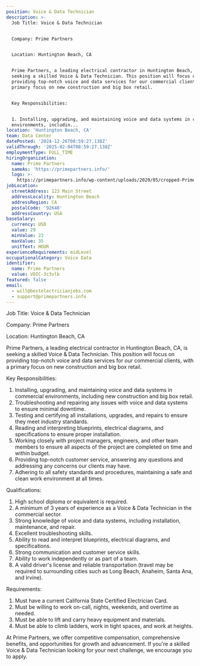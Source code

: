 ```yaml
---
position: Voice & Data Technician
description: >-
  Job Title: Voice & Data Technician 


  Company: Prime Partners


  Location: Huntington Beach, CA


  Prime Partners, a leading electrical contractor in Huntington Beach, CA, is
  seeking a skilled Voice & Data Technician. This position will focus on
  providing top-notch voice and data services for our commercial clients, with a
  primary focus on new construction and big box retail. 


  Key Responsibilities:


  1. Installing, upgrading, and maintaining voice and data systems in commercial
  environments, includin...
location: 'Huntington Beach, CA'
team: Data Center
datePosted: '2024-12-26T08:59:27.138Z'
validThrough: '2025-02-04T08:59:27.138Z'
employmentType: FULL_TIME
hiringOrganization:
  name: Prime Partners
  sameAs: 'https://primepartners.info/'
  logo: >-
    https://primepartners.info/wp-content/uploads/2020/05/cropped-Prime-Partners-Logo-NO-BG-1-1.png
jobLocation:
  streetAddress: 123 Main Street
  addressLocality: Huntington Beach
  addressRegion: CA
  postalCode: '92648'
  addressCountry: USA
baseSalary:
  currency: USD
  value: 29
  minValue: 23
  maxValue: 35
  unitText: HOUR
experienceRequirements: midLevel
occupationalCategory: Voice Data
identifier:
  name: Prime Partners
  value: VOIC-3c3vlb
featured: false
email:
  - will@bestelectricianjobs.com
  - support@primepartners.info
---
```




Job Title: Voice & Data Technician 

Company: Prime Partners

Location: Huntington Beach, CA

Prime Partners, a leading electrical contractor in Huntington Beach, CA, is seeking a skilled Voice & Data Technician. This position will focus on providing top-notch voice and data services for our commercial clients, with a primary focus on new construction and big box retail. 

Key Responsibilities:

1. Installing, upgrading, and maintaining voice and data systems in commercial environments, including new construction and big box retail.
2. Troubleshooting and repairing any issues with voice and data systems to ensure minimal downtime.
3. Testing and certifying all installations, upgrades, and repairs to ensure they meet industry standards.
4. Reading and interpreting blueprints, electrical diagrams, and specifications to ensure proper installation.
5. Working closely with project managers, engineers, and other team members to ensure all aspects of the project are completed on time and within budget.
6. Providing top-notch customer service, answering any questions and addressing any concerns our clients may have.
7. Adhering to all safety standards and procedures, maintaining a safe and clean work environment at all times.

Qualifications:

1. High school diploma or equivalent is required. 
2. A minimum of 3 years of experience as a Voice & Data Technician in the commercial sector.
3. Strong knowledge of voice and data systems, including installation, maintenance, and repair.
4. Excellent troubleshooting skills.
5. Ability to read and interpret blueprints, electrical diagrams, and specifications.
6. Strong communication and customer service skills.
7. Ability to work independently or as part of a team.
8. A valid driver's license and reliable transportation (travel may be required to surrounding cities such as Long Beach, Anaheim, Santa Ana, and Irvine).

Requirements:

1. Must have a current California State Certified Electrician Card.
2. Must be willing to work on-call, nights, weekends, and overtime as needed.
3. Must be able to lift and carry heavy equipment and materials.
4. Must be able to climb ladders, work in tight spaces, and work at heights.

At Prime Partners, we offer competitive compensation, comprehensive benefits, and opportunities for growth and advancement. If you're a skilled Voice & Data Technician looking for your next challenge, we encourage you to apply.
